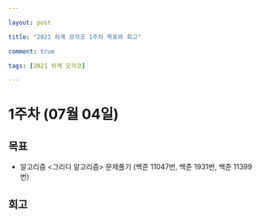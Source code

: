 ```yaml
---

layout: post

title: "2021 하계 모각코 1주차 목표와 회고"

comment: true

tags: [2021 하계 모각코]

---
```




# 1주차 (07월 04일)


## 목표

 * 알고리즘 <그리디 알고리즘> 문제풀기 (백준 11047번, 백준 1931번, 백준 11399번)


## 회고


